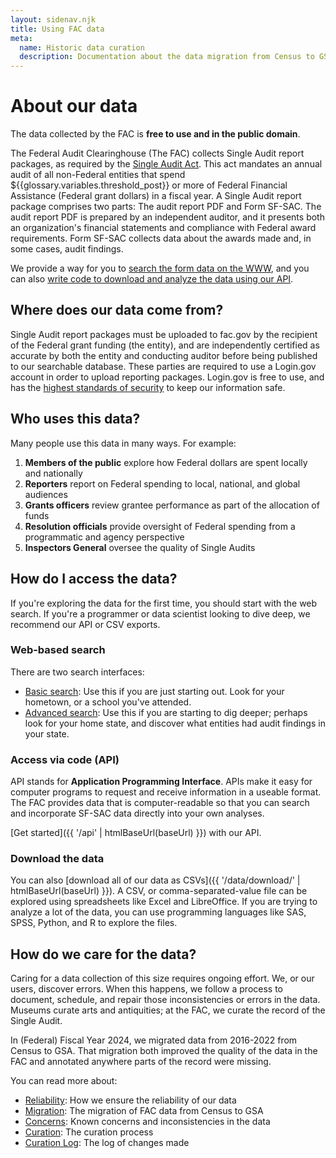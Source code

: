 ```yaml
---
layout: sidenav.njk
title: Using FAC data
meta:
  name: Historic data curation
  description: Documentation about the data migration from Census to GSA.
---
```


# About our data

The data collected by the FAC is **free to use and in the public domain**.

<!-- 
The Federal Audit Clearinghouse (FAC) collects and shares data collected under the [Single Audit Act](https://www.congress.gov/bill/98th-congress/senate-bill/1510). The Single Audit Act requires an annual audit of recipients of Federal Financial Assistance that expend more than ${{glossary.variables.threshold_pre}} (before Oct 2024) and ${{glossary.variables.threshold_post}} (after that date) in a fiscal year. If you want to learn more, we recommend the [excellent overview of Single Audits]({{glossary.sites.hhs_oig_sa.url}}) developed by the Office of the Inspector General at Health and Human Services.
-->

The Federal Audit Clearinghouse (The FAC) collects Single Audit report packages, as required by the [Single Audit Act](https://www.congress.gov/bill/98th-congress/senate-bill/1510). This act mandates an annual audit of all non-Federal entities that spend ${{glossary.variables.threshold_post}} or more of Federal Financial Assistance (Federal grant dollars) in a fiscal year. A Single Audit report package comprises two parts: The audit report PDF and Form SF-SAC. The audit report PDF is prepared by an independent auditor, and it presents both an organization's financial statements and compliance with Federal award requirements. Form SF-SAC collects data about the awards made and, in some cases, audit findings.

We provide a way for you to [search the form data on the WWW]({{glossary.sites.basic_search.url}}), and you can also [write code to download and analyze the data using our API]({{glossary.sites.api.url}}).

## Where does our data come from?

Single Audit report packages must be uploaded to fac.gov by the recipient of the Federal grant funding (the entity), and are independently certified as accurate by both the entity and conducting auditor before being published to our searchable database. These parties are required to use a Login.gov account in order to upload reporting packages. Login.gov is free to use, and has the [highest standards of security](https://login.gov/policy/) to keep our information safe.


## Who uses this data?

Many people use this data in many ways. For example: 

1. **Members of the public** explore how Federal dollars are spent locally and nationally
2. **Reporters** report on Federal spending to local, national, and global audiences
3. **Grants officers** review grantee performance as part of the allocation of funds
4. **Resolution officials** provide oversight of Federal spending from a programmatic and agency perspective
5. **Inspectors General** oversee the quality of Single Audits

## How do I access the data?


If you're exploring the data for the first time, you should start with the web search. If you're a programmer or data scientist looking to dive deep, we recommend our API or CSV exports.

### Web-based search

There are two search interfaces:

* [Basic search]({{glossary.sites.basic_search.url}}): Use this if you are just starting out. Look for your hometown, or a school you've attended.
* [Advanced search]({{glossary.sites.advanced_search.url}}): Use this if you are starting to dig deeper; perhaps look for your home state, and discover what entities had audit findings in your state. 

### Access via code (API)

API stands for **Application Programming Interface**. APIs make it easy for computer programs to request and receive information in a useable format. The FAC provides data that is computer-readable so that you can search and incorporate SF-SAC data directly into your own analyses.

[Get started]({{ '/api' | htmlBaseUrl(baseUrl) }}) with our API.
   
### Download the data

You can also [download all of our data as CSVs]({{ '/data/download/' | htmlBaseUrl(baseUrl) }}). A CSV, or comma-separated-value file can be explored using spreadsheets like Excel and LibreOffice. If you are trying to analyze a lot of the data, you can use programming languages like SAS, SPSS, Python, and R to explore the files.

## How do we care for the data?

Caring for a data collection of this size requires ongoing effort. We, or our users, discover errors. When this happens, we follow a process to document, schedule, and repair those inconsistencies or errors in the data. Museums curate arts and antiquities; at the FAC, we curate the record of the Single Audit. 

In (Federal) Fiscal Year 2024, we migrated data from 2016-2022 from Census to GSA. That migration both improved the quality of the data in the FAC and annotated anywhere parts of the record were missing.

You can read more about:

* [Reliability](/data/reliability): How we ensure the reliability of our data
* [Migration](/data/migration/): The migration of FAC data from Census to GSA
* [Concerns](/data/concerns/): Known concerns and inconsistencies in the data
* [Curation](/data/reliability/curation/): The curation process
* [Curation Log](/data/curation-log/): The log of changes made

